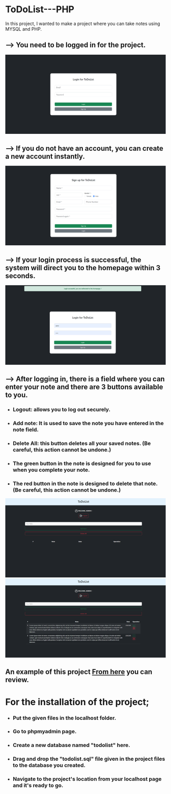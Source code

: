 # ToDoList---PHP

In this project, I wanted to make a project where you can take notes using MYSQL and PHP.

<h2>--> You need to be logged in for the project.</h2>

<img src="assets/img/todolist/1.png" />

<h2>--> If you do not have an account, you can create a new account instantly.</h2>

<img src="assets/img/todolist/2.png" />

<h2>--> If your login process is successful, the system will direct you to the homepage within 3 seconds.</h2>

<img src="assets/img/todolist/3.png" />

<h2>--> After logging in, there is a field where you can enter your note and there are 3 buttons available to you.</h2>

- <h3>Logout: allows you to log out securely.</h3>
- <h3>Add note: It is used to save the note you have entered in the note field.</h3>
- <h3>Delete All: this button deletes all your saved notes. (Be careful, this action cannot be undone.)</h3>
- <h3>The green button in the note is designed for you to use when you complete your note.</h3>
- <h3>The red button in the note is designed to delete that note. (Be careful, this action cannot be undone.)</h3>

<img src="assets/img/todolist/4.png" />

<img src="assets/img/todolist/5.png" />

<b> <h2>An example of this project <a href="https://project.4lphasoftware.com/todolist">From here</a> you can review. </h2></b>

<h1>For the installation of the project;</h1>

- <h3>Put the given files in the localhost folder.</h3>
- <h3>Go to phpmyadmin page.</h3>
- <h3>Create a new database named "todolist" here.</h3>
- <h3>Drag and drop the "todolist.sql" file given in the project files to the database you created.</h3>
- <h3>Navigate to the project's location from your localhost page and it's ready to go.</h3>
